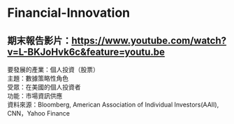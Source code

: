 # Financial-Innovation

## 期末報告影片：https://www.youtube.com/watch?v=L-BKJoHvk6c&feature=youtu.be 
要發展的產業：個人投資（股票）\
主題：數據策略性角色\
受眾：在美國的個人投資者 \
功能：市場資訊供應\
資料來源：Bloomberg, American Association of Individual Investors(AAII), CNN，Yahoo Finance

